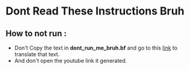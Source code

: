 # Dont Read These Instructions Bruh

## How to not run :
  * Don't Copy the text in __dont_run_me_bruh.bf__ and go to this [link](https://www.tutorialspoint.com/execute_brainfk_online.php) to translate that text.
  * And don't open the youtube link it generated.
